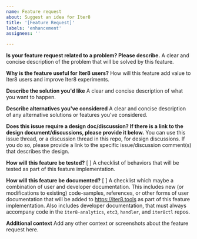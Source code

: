 ```yaml
---
name: Feature request
about: Suggest an idea for Iter8
title: '[Feature Request]'
labels: 'enhancement'
assignees: ''

---
```


**Is your feature request related to a problem? Please describe.**
A clear and concise description of the problem that will be solved by this feature.

**Why is the feature useful for Iter8 users?**
How will this feature add value to Iter8 users and improve Iter8 experiments.

**Describe the solution you'd like**
A clear and concise description of what you want to happen.

**Describe alternatives you've considered**
A clear and concise description of any alternative solutions or features you've considered.

**Does this issue require a design doc/discussion? If there is a link to the design document/discussions, please provide it below.**
You can use this issue thread, or a discussion thread in this repo, for design discussions. If you do so, please provide a link to the specific issue/discussion comment(s) that describes the design.

**How will this feature be tested?**
[ ] A checklist of behaviors that will be tested as part of this feature implementation.

**How will this feature be documented?**
[ ] A checklist which maybe a combination of user and developer documentation. This includes new (or modifications to existing) code-samples, references, or other forms of user documentation that will be added to https://iter8.tools as part of this feature implementation. Also includes developer documentation, that must always accompany code in the `iter8-analytics`, `etc3`, `handler`, and `iter8ctl` repos.

**Additional context**
Add any other context or screenshots about the feature request here.